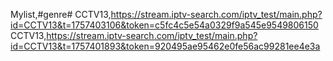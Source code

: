 Mylist,#genre#
CCTV13,https://stream.iptv-search.com/iptv_test/main.php?id=CCTV13&t=1757403106&token=c5fc4c5e54a0329f9a545e9549806150
CCTV13,https://stream.iptv-search.com/iptv_test/main.php?id=CCTV13&t=1757401893&token=920495ae95462e0fe56ac99281ee4e3a

